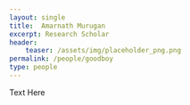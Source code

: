 ```yaml
---
layout: single
title:  Amarnath Murugan
excerpt: Research Scholar
header:
    teaser: /assets/img/placeholder_png.png
permalink: /people/goodboy
type: people
---
```


Text Here


